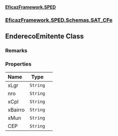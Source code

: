 #### [EficazFramework.SPED](EficazFrameworkSPED.md 'EficazFramework SPED')
### [EficazFramework.SPED.Schemas.SAT_CFe](EficazFramework.SPED.Schemas.SAT_CFe.md 'EficazFramework.SPED.Schemas.SAT_CFe')

## EnderecoEmitente Class

### Remarks
### Properties

| Name | Type | |
| :--- | :---: | :--- |
| xLgr | `String` |  |
| nro | `String` |  |
| xCpl | `String` |  |
| xBairro | `String` |  |
| xMun | `String` |  |
| CEP | `String` |  |
